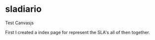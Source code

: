 # sladiario
Test Canvasjs 

First I created a index page for represent the SLA's all of then together.

